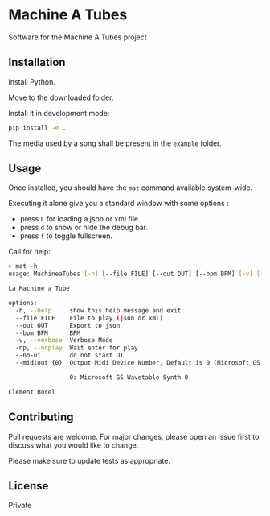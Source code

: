 # Machine A Tubes

Software for the Machine A Tubes project

## Installation

Install Python.

Move to the downloaded folder.

Install it in development mode:

```bash
pip install -e .
```

The media used by a song shall be present in the `example` folder.

## Usage

Once installed, you should have the `mat` command available system-wide.

Executing it alone give you a standard window with some options :

- press `L` for loading a json or xml file.
- press `d` to show or hide the debug bar.
- press `f` to toggle fullscreen.

Call for help:

```bash
> mat -h
usage: MachineaTubes [-h] [--file FILE] [--out OUT] [--bpm BPM] [-v] [-np] [--no-ui] [--midiout {0}]

La Machine a Tube

options:
  -h, --help     show this help message and exit
  --file FILE    File to play (json or xml)
  --out OUT      Export to json
  --bpm BPM      BPM
  -v, --verbose  Verbose Mode
  -np, --noplay  Wait enter for play
  --no-ui        do not start UI
  --midiout {0}  Output Midi Device Number, Default is 0 (Microsoft GS Wavetable Synth 0)

                 0: Microsoft GS Wavetable Synth 0

Clément Borel
```

## Contributing

Pull requests are welcome. For major changes, please open an issue first
to discuss what you would like to change.

Please make sure to update tests as appropriate.

## License

Private